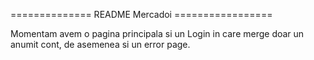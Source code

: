 ============== README Mercadoi =================

Momentam avem o pagina principala si un Login in care merge doar un anumit cont, de asemenea si un error page.